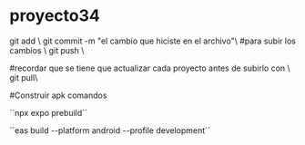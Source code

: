 # proyecto34
git add <nombre del archivo que quieres subir>\\
git commit -m "el cambio que hiciste en el archivo"\\
#para subir los cambios \\
git push \\

#recordar que se tiene que actualizar cada proyecto antes de subirlo con \\
git pull\\


#Construir apk comandos

´´npx expo prebuild´´

´´eas build --platform android --profile development´´



